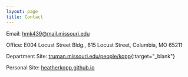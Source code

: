 ```yaml
---
layout: page
title: Contact
---
```


Email: <a href="mailto:hmk439@mail.missouri.edu">hmk439@mail.missouri.edu</a>

Office: E004 Locust Street Bldg., 615 Locust Street, Columbia, MO 65211

Department Site: [truman.missouri.edu/people/kopp](https://truman.missouri.edu/people/kopp){:target="_blank"} 

Personal Site: [heatherkopp.github.io](https://heatherkopp.github.io/)

